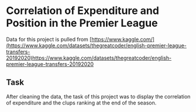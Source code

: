 # Correlation of Expenditure and Position in the Premier League
Data for this project is pulled from [https://www.kaggle.com/](https://www.kaggle.com/datasets/thegreatcoder/english-premier-league-transfers-20192020)https://www.kaggle.com/datasets/thegreatcoder/english-premier-league-transfers-20192020

## Task
After cleaning the data, the task of this project was to display the correlation of expenditure and the clups ranking at the end of the season. 
